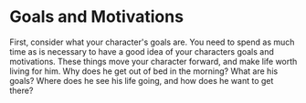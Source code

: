 # Goals and Motivations

First, consider what your character's goals are. You need to spend as much time as is necessary to have a good idea of your characters goals and motivations. These things move your character forward, and make life worth living for him. Why does he get out of bed in the morning? What are his goals? Where does he see his life going, and how does he want to get there?
